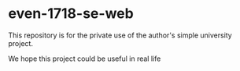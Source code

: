 # even-1718-se-web
This repository is for the private use of the author's simple university project.

We hope this project could be useful in real life
